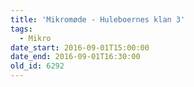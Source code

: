 ```yaml
---
title: 'Mikromøde - Huleboernes klan 3'
tags:
  - Mikro
date_start: 2016-09-01T15:00:00
date_end: 2016-09-01T16:30:00
old_id: 6292
---
```

